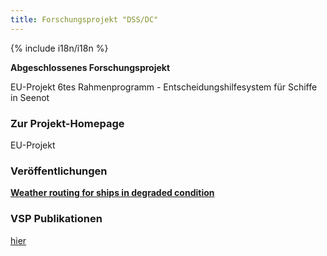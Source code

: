 ```yaml
---
title: Forschungsprojekt "DSS/DC"
---
```


{% include i18n/i18n %}

<div class="invert-images" markdown=1>

**Abgeschlossenes Forschungsprojekt**

EU-Projekt 6tes Rahmenprogramm - Entscheidungshilfesystem für Schiffe in Seenot

### Zur Projekt-Homepage

EU-Projekt

### Veröffentlichungen

[**Weather routing for ships in degraded condition**](http://www.martrans.org:8093/symposium/papers/Track%20C/C54%20boettner.pdf)

### VSP Publikationen

[hier](https://vsp.berlin/publications/)
